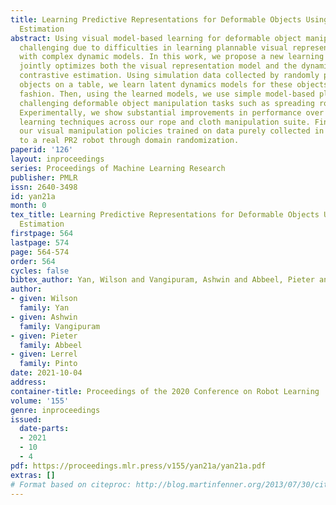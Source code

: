 ```yaml
---
title: Learning Predictive Representations for Deformable Objects Using Contrastive
  Estimation
abstract: Using visual model-based learning for deformable object manipulation is
  challenging due to difficulties in learning plannable visual representations along
  with complex dynamic models. In this work, we propose a new learning framework that
  jointly optimizes both the visual representation model and the dynamics model using
  contrastive estimation. Using simulation data collected by randomly perturbing deformable
  objects on a table, we learn latent dynamics models for these objects in an offline
  fashion. Then, using the learned models, we use simple model-based planning to solve
  challenging deformable object manipulation tasks such as spreading ropes and cloths.
  Experimentally, we show substantial improvements in performance over standard model-based
  learning techniques across our rope and cloth manipulation suite. Finally, we transfer
  our visual manipulation policies trained on data purely collected in simulation
  to a real PR2 robot through domain randomization.
paperid: '126'
layout: inproceedings
series: Proceedings of Machine Learning Research
publisher: PMLR
issn: 2640-3498
id: yan21a
month: 0
tex_title: Learning Predictive Representations for Deformable Objects Using Contrastive
  Estimation
firstpage: 564
lastpage: 574
page: 564-574
order: 564
cycles: false
bibtex_author: Yan, Wilson and Vangipuram, Ashwin and Abbeel, Pieter and Pinto, Lerrel
author:
- given: Wilson
  family: Yan
- given: Ashwin
  family: Vangipuram
- given: Pieter
  family: Abbeel
- given: Lerrel
  family: Pinto
date: 2021-10-04
address:
container-title: Proceedings of the 2020 Conference on Robot Learning
volume: '155'
genre: inproceedings
issued:
  date-parts:
  - 2021
  - 10
  - 4
pdf: https://proceedings.mlr.press/v155/yan21a/yan21a.pdf
extras: []
# Format based on citeproc: http://blog.martinfenner.org/2013/07/30/citeproc-yaml-for-bibliographies/
---
```

